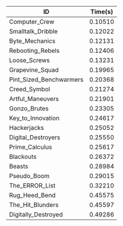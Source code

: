|ID|Time(s)|
|-|-|
|Computer_Crew|0.10510|
|Smalltalk_Dribble|0.12022|
|Byte_Mechanics|0.12131|
|Rebooting_Rebels|0.12406|
|Loose_Screws|0.13231|
|Grapevine_Squad|0.19965|
|Pint_Sized_Benchwarmers|0.20368|
|Creed_Symbol|0.21274|
|Artful_Maneuvers|0.21901|
|Gonzo_Brutes|0.23305|
|Key_to_Innovation|0.24617|
|Hackerjacks|0.25052|
|Digital_Destroyers|0.25550|
|Prime_Calculus|0.25617|
|Blackouts|0.26372|
|Beasts|0.28984|
|Pseudo_Boom|0.29015|
|The_ERROR_List|0.32210|
|Rug_Heed_Bend|0.45575|
|The_Hit_Blunders|0.45597|
|Digitally_Destroyed|0.49286|
